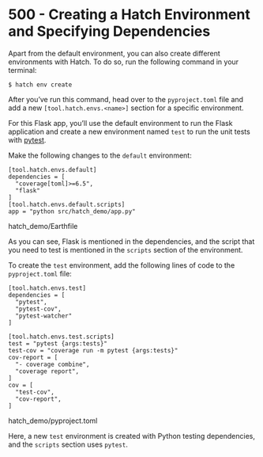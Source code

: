 # 500 - Creating a Hatch Environment and Specifying Dependencies

Apart from the default environment, you can also create different environments with Hatch. To do so, run the following command in your terminal:

```
$ hatch env create
```

After you’ve run this command, head over to the ```pyproject.toml``` file and add a new ```[tool.hatch.envs.<name>]``` section for a specific environment.

For this Flask app, you’ll use the default environment to run the Flask application and create a new environment named ```test``` to run the unit tests with [pytest](https://docs.pytest.org/en/8.0.x/).

Make the following changes to the ```default``` environment:

```
[tool.hatch.envs.default]
dependencies = [
  "coverage[toml]>=6.5",
  "flask"
]
[tool.hatch.envs.default.scripts]
app = "python src/hatch_demo/app.py"
```
hatch_demo/Earthfile

As you can see, Flask is mentioned in the dependencies, and the script that you need to test is mentioned in the ```scripts``` section of the environment.

To create the ```test``` environment, add the following lines of code to the ```pyproject.toml``` file:

```
[tool.hatch.envs.test]
dependencies = [
  "pytest",
  "pytest-cov",
  "pytest-watcher"
]

[tool.hatch.envs.test.scripts]
test = "pytest {args:tests}"
test-cov = "coverage run -m pytest {args:tests}"
cov-report = [
  "- coverage combine",
  "coverage report",
]
cov = [
  "test-cov",
  "cov-report",
]
```
hatch_demo/pyproject.toml

Here, a new ```test``` environment is created with Python testing dependencies, and the ```scripts``` section uses ```pytest```.
